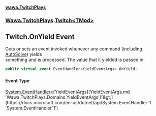 #### [wawa.TwitchPlays](index.md 'index')
### [Wawa.TwitchPlays](Wawa.TwitchPlays.md 'Wawa.TwitchPlays').[Twitch&lt;TMod&gt;](Twitch{TMod}.md 'Wawa.TwitchPlays.Twitch<TMod>')

## Twitch<TMod>.OnYield Event

Gets or sets an event invoked whenever any command (including [AutoSolve](TwitchString.AutoSolve.md 'Wawa.TwitchPlays.Domains.TwitchString.AutoSolve')) yields  
something and is processed. The value that it yielded is passed in.

```csharp
public virtual event EventHandler<YieldEventArgs> OnYield;
```

#### Event Type
[System.EventHandler&lt;](https://docs.microsoft.com/en-us/dotnet/api/System.EventHandler-1 'System.EventHandler`1')[YieldEventArgs](YieldEventArgs.md 'Wawa.TwitchPlays.Domains.YieldEventArgs')[&gt;](https://docs.microsoft.com/en-us/dotnet/api/System.EventHandler-1 'System.EventHandler`1')